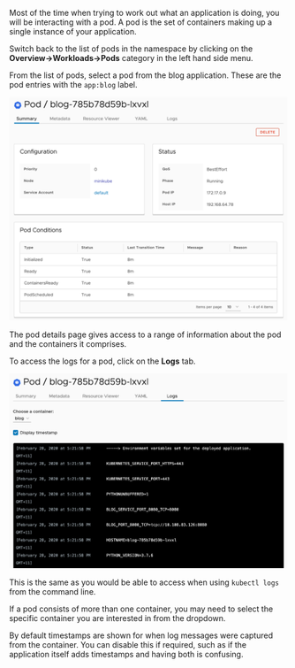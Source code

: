 Most of the time when trying to work out what an application is doing, you will be interacting with a pod. A pod is the set of containers making up a single instance of your application.

Switch back to the list of pods in the namespace by clicking on the **Overview->Workloads->Pods** category in the left hand side menu.

From the list of pods, select a pod from the blog application. These are the pod entries with the ``app:blog`` label.

![Pod Details](octant-pod-details.png)

The pod details page gives access to a range of information about the pod and the containers it comprises.

To access the logs for a pod, click on the **Logs** tab.

![Pod Logs](octant-pod-logs.png)

This is the same as you would be able to access when using ``kubectl logs`` from the command line.

If a pod consists of more than one container, you may need to select the specific container you are interested in from the dropdown.

By default timestamps are shown for when log messages were captured from the container. You can disable this if required, such as if the application itself adds timestamps and having both is confusing.
